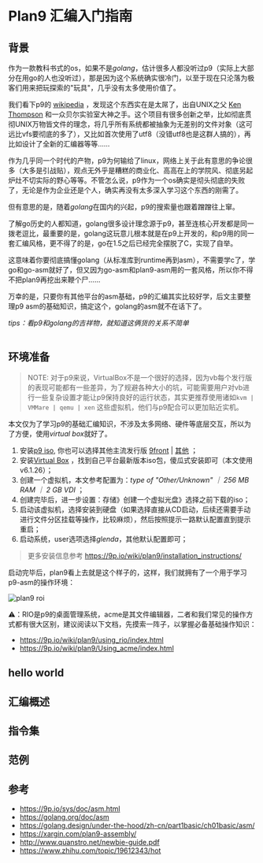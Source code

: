 # Plan9 汇编入门指南

## 背景
作为一款教科书式的os，如果不是*golang*，估计很多人都没听过p9（实际上大部分在用go的人也没听过），那是因为这个系统确实很冷门，以至于现在只沦落为极客们用来把玩探索的"玩具"，几乎没有太多使用价值了。

我们看下p9的 [wikipedia](https://en.wikipedia.org/wiki/Plan_9_from_Bell_Labs) ，发现这个东西实在是太屌了，出自UNIX之父 [Ken Thompson](https://en.wikipedia.org/wiki/Plan_9_from_Bell_Labs)  和一众贝尔实验室大神之手。这个项目有很多创新之举，比如彻底贯彻UNIX万物皆文件的理念，将几乎所有系统都被抽象为无差别的文件对象（这可远比vfs要彻底的多了），又比如首次使用了utf8（没错utf8也是这群人搞的），再比如设计了全新的汇编器等等……

作为几乎同一个时代的产物，p9为何输给了linux，网络上关于此有意思的争论很多（大多是引战贴），观点无外乎是糟糕的商业化、高高在上的学院风、彻底另起炉灶不切实际的野心等等。不管怎么说，p9作为一个os确实是彻头彻底的失败了，无论是作为企业还是个人，确实再没有太多深入学习这个东西的刚需了。

但有意思的是，随着*golang*在国内的兴起，p9的搜索量也跟着蹭蹭往上窜。

了解go历史的人都知道，golang很多设计理念源于p9，甚至连核心开发都是同一拨老逗比，最重要的是，golang这玩意儿根本就是在p9上开发的，和p9用的同一套汇编风格，更不得了的是，go在1.5之后已经完全摆脱了C，实现了自举。

这意味着你要彻底搞懂golang（从标准库到runtime再到asm），不需要学c了，学go和go-asm就好了，但又因为go-asm和plan9-asm用的一套风格，所以你不得不把plan9再挖出来鞭个尸……

万幸的是，只要你有其他平台的asm基础，p9的汇编其实比较好学，后文主要整理p9 asm的基础知识，搞定这个，golang的asm就不在话下了。

*tips：看p9和golang的吉祥物，就知道这俩货的关系不简单*

<img src="/images/plan9_3.png" alt="" style="" />

## 环境准备

> NOTE: 对于p9来说，VirtualBox不是一个很好的选择，因为vb每个发行版的表现可能都有一些差异，为了规避各种大小的坑，可能需要用户对vb进行一些复杂设置才能让p9保持良好的运行状态，其实更推荐使用诸如```kvm | VMMare | qemu | xen``` 这些虚拟机，他们与p9配合可以更加贴近实机。

本文仅为了学习p9的基础汇编知识，不涉及太多网络、硬件等底层交互，所以为了方便，使用*virtual box*就好了。

1. 安装[p9 iso](https://9p.io/plan9/download/plan9.iso.bz2), 你也可以选择其他主流发行版 [9front](http://9front.org/propaganda/) | [其他](https://9p.io/wiki/plan9/download/) ；
1. 安装[Virtual Box](https://www.virtualbox.org/wiki/Downloads) ，找到自己平台最新版本iso包，傻瓜式安装即可（本文使用v6.1.26）；
1. 创建一个虚拟机，本文参考配置为：*type of "Other/Unknown" ｜ 256 MB RAM ｜ 2 GB VDI* ；
1. 创建完毕后，进一步设置：存储》创建一个虚拟光盘》选择之前下载的iso；
1. 启动该虚拟机，选择安装到硬盘（如果选择直接从CD启动，后续还需要手动进行文件分区挂载等操作，比较麻烦），然后按照提示一路默认配置直到提示重启；
1. 启动系统，user选项选择*glenda*，其他默认配置即可；

> 更多安装信息参考 <https://9p.io/wiki/plan9/installation_instructions/>

启动完毕后，plan9看上去就是这个样子的，这样，我们就拥有了一个用于学习p9-asm的操作环境：

<img src="/images/p9_1.png" alt="plan9 roi" />

⚠️：RIO是p9的桌面管理系统，acme是其文件编辑器，二者和我们常见的操作方式都有很大区别，建议阅读以下文档，先摸索一阵子，以掌握必备基础操作知识：
- <https://9p.io/wiki/plan9/using_rio/index.html>
- <https://9p.io/wiki/plan9/Using_acme/index.html>

## hello world



## 汇编概述

## 指令集

## 范例

## 参考
- <https://9p.io/sys/doc/asm.html>
- <https://golang.org/doc/asm>
- <https://golang.design/under-the-hood/zh-cn/part1basic/ch01basic/asm/>
- <https://xargin.com/plan9-assembly/>
- <http://www.quanstro.net/newbie-guide.pdf>
- <https://www.zhihu.com/topic/19612343/hot>